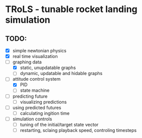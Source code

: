 # TRoLS - tunable rocket landing simulation

## TODO:

- [x] simple newtonian physics
- [x] real time visualization
- [ ] graphing data
  - [x] static, unupdatable graphs
  - [ ] dynamic, updatable and hidable graphs
- [ ] attitude control system
  - [x] PID
  - [ ] state machine
- [ ] predicting future
  - [ ] visualizing predictions
- [ ] using predicted futures
  - [ ] calculating ingition time
- [ ] simulation controls
  - [ ] tuning of the initial/target state vector
  - [ ] restarting, sclaing playback speed, controling timesteps
